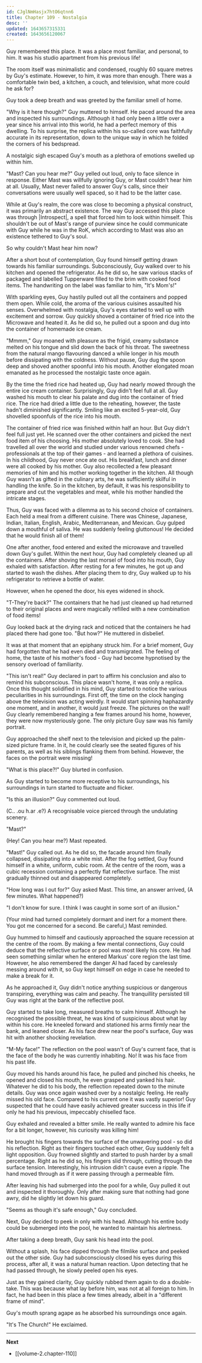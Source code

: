 ```yaml
---
id: CJglNmHasjx7htO6qtnn6
title: Chapter 109 - Nostalgia
desc: ''
updated: 1643657315331
created: 1643656120067
---
```


Guy remembered this place. It was a place most familiar, and personal, to him. It was his studio apartment from his previous life!

The room itself was minimalistic and condensed, roughly 60 square metres by Guy's estimate. However, to him, it was more than enough. There was a comfortable twin bed, a kitchen, a couch, and television, what more could he ask for?

Guy took a deep breath and was greeted by the familiar smell of home.

"Why is it here though?" Guy muttered to himself. He paced around the area and inspected his surroundings. Although it had only been a little over a year since his arrival into this world, he had a perfect memory of this dwelling. To his surprise, the replica within his so-called core was faithfully accurate in its representation, down to the unique way in which he folded the corners of his bedspread.

A nostalgic sigh escaped Guy's mouth as a plethora of emotions swelled up within him.

"Mast? Can you hear me?" Guy yelled out loud, only to face silence in response. Either Mast was willfully ignoring Guy, or Mast couldn't hear him at all. Usually, Mast never failed to answer Guy's calls, since their conversations were usually well spaced, so it had to be the latter case. 

While at Guy's realm, the core was close to becoming a physical construct, it was primarily an abstract existence. The way Guy accessed this place was through |Introspect|, a spell that forced him to look within himself. This shouldn't be out of Mast's range of purview since he could communicate with Guy while he was in the RoK, which according to Mast was also an existence tethered to Guy's soul.

So why couldn't Mast hear him now?

After a short bout of contemplation, Guy found himself getting drawn towards his familiar surroundings. Subconsciously, Guy walked over to his kitchen and opened the refrigerator. As he did so, he saw various stacks of packaged and labelled Tupperware filled to the brim with cooked food items. The handwriting on the label was familiar to him, "It's Mom's!"

With sparkling eyes, Guy hastily pulled out all the containers and popped them open. While cold, the aroma of the various cuisines assaulted his senses. Overwhelmed with nostalgia, Guy's eyes started to well up with excitement and sorrow. Guy quickly shoved a container of fried rice into the Microwave and heated it. As he did so, he pulled out a spoon and dug into the container of homemade ice cream.

"Mmmm," Guy moaned with pleasure as the frigid, creamy substance melted on his tongue and slid down the back of his throat. The sweetness from the natural mango flavouring danced a while longer in his mouth before dissipating with the coldness. Without pause, Guy dug the spoon deep and shoved another spoonful into his mouth. Another elongated moan emanated as he processed the nostalgic taste once again.

By the time the fried rice had heated up, Guy had nearly mowed through the entire ice cream container. Surprisingly, Guy didn't feel full at all. Guy washed his mouth to clear his palate and dug into the container of fried rice. The rice had dried a little due to the reheating, however, the taste hadn't diminished significantly. Smiling like an excited 5-year-old, Guy shovelled spoonfuls of the rice into his mouth.

The container of fried rice was finished within half an hour. But Guy didn't feel full just yet. He scanned over the other containers and picked the next food item of his choosing. His mother absolutely loved to cook. She had travelled all over the world and studied under various renowned chefs - professionals at the top of their games - and learned a plethora of cuisines. In his childhood, Guy never once ate out. His breakfast, lunch and dinner were all cooked by his mother. Guy also recollected a few pleasant memories of him and his mother working together in the kitchen. All though Guy wasn't as gifted in the culinary arts, he was sufficiently skilful in handling the knife. So in the kitchen, by default, it was his responsibility to prepare and cut the vegetables and meat, while his mother handled the intricate stages.

Thus, Guy was faced with a dilemma as to his second choice of containers. Each held a meal from a different cuisine. There was Chinese, Japanese, Indian, Italian, English, Arabic, Mediterranean, and Mexican. Guy gulped down a mouthful of saliva. He was suddenly feeling gluttonous! He decided that he would finish all of them!

One after another, food entered and exited the microwave and travelled down Guy's gullet. Within the next hour, Guy had completely cleaned up all the containers. After shoving the last morsel of food into his mouth, Guy exhaled with satisfaction. After resting for a few minutes, he got up and started to wash the dishes. After placing them to dry, Guy walked up to his refrigerator to retrieve a bottle of water.

However, when he opened the door, his eyes widened in shock.

"T-They're back?" The containers that he had just cleaned up had returned to their original places and were magically refilled with a new combination of food items!

Guy looked back at the drying rack and noticed that the containers he had placed there had gone too. "But how?" He muttered in disbelief.

It was at that moment that an epiphany struck him. For a brief moment, Guy had forgotten that he had even died and transmigrated. The feeling of home, the taste of his mother's food - Guy had become hypnotised by the sensory overload of familiarity.

"This isn't real!" Guy declared in part to affirm his conclusion and also to remind his subconscious. This place wasn't home, it was only a replica. Once this thought solidified in his mind, Guy started to notice the various peculiarities in his surroundings. First off, the time on the clock hanging above the television was acting weirdly. It would start spinning haphazardly one moment, and in another, it would just freeze. The pictures on the wall! Guy clearly remembered hanging a few frames around his home, however, they were now mysteriously gone. The only picture Guy saw was his family portrait.

Guy approached the shelf next to the television and picked up the palm-sized picture frame. In it, he could clearly see the seated figures of his parents, as well as his siblings flanking them from behind. However, the faces on the portrait were missing!

"What is this place?!" Guy blurted in confusion.

As Guy started to become more receptive to his surroundings, his surroundings in turn started to fluctuate and flicker.

"Is this an illusion?" Guy commented out loud.

(C.. .ou h.ar .e?) A recognisable voice pierced through the undulating scenery.

"Mast?"

(Hey! Can you hear me?) Mast repeated.

"Mast!" Guy called out. As he did so, the facade around him finally collapsed, dissipating into a white mist. After the fog settled, Guy found himself in a white, uniform, cubic room. At the centre of the room, was a cubic recession containing a perfectly flat reflective surface. The mist gradually thinned out and disappeared completely.

"How long was I out for?" Guy asked Mast. This time, an answer arrived, (A few minutes. What happened?)

"I don't know for sure. I think I was caught in some sort of an illusion."

(Your mind had turned completely dormant and inert for a moment there. You got me concerned for a second. Be careful,) Mast reminded.

Guy hummed to himself and cautiously approached the square recession at the centre of the room. By making a few mental connections, Guy could deduce that the reflective surface or pool was most likely his core. He had seen something similar when he entered Markus' core region the last time. However, he also remembered the danger Al had faced by carelessly messing around with it, so Guy kept himself on edge in case he needed to make a break for it.

As he approached it, Guy didn't notice anything suspicious or dangerous transpiring, everything was calm and peachy. The tranquillity persisted till Guy was right at the bank of the reflective pool.

Guy started to take long, measured breaths to calm himself. Although he recognised the possible threat, he was kind of suspicious about what lay within his core. He kneeled forward and stationed his arms firmly near the bank, and leaned closer. As his face drew near the pool's surface, Guy was hit with another shocking revelation.

"M-My face!" The reflection on the pool wasn't of Guy's current face, that is the face of the body he was currently inhabiting. No! It was his face from his past life.

Guy moved his hands around his face, he pulled and pinched his cheeks, he opened and closed his mouth, he even grasped and yanked his hair. Whatever he did to his body, the reflection repeated down to the minute details. Guy was once again washed over by a nostalgic feeling. He really missed his old face. Compared to his current one it was vastly superior! Guy suspected that he could have easily achieved greater success in this life if only he had his previous, impeccably chiselled face.

Guy exhaled and revealed a bitter smile. He really wanted to admire his face for a bit longer, however, his curiosity was killing him!

He brought his fingers towards the surface of the unwavering pool - so did his reflection. Right as their fingers touched each other, Guy suddenly felt a light opposition. Guy frowned slightly and started to push harder by a small percentage. Right as he did so, his fingers slid through, cutting through the surface tension. Interestingly, his intrusion didn't cause even a ripple. The hand moved through as if it were passing through a permeable film.

After leaving his had submerged into the pool for a while, Guy pulled it out and inspected it thoroughly. Only after making sure that nothing had gone awry, did he slightly let down his guard.

"Seems as though it's safe enough," Guy concluded.

Next, Guy decided to peek in only with his head. Although his entire body could be submerged into the pool, he wanted to maintain his alertness.

After taking a deep breath, Guy sank his head into the pool.

Without a splash, his face dipped through the filmlike surface and peeked out the other side. Guy had subconsciously closed his eyes during this process, after all, it was a natural human reaction. Upon detecting that he had passed through, he slowly peeled open his eyes.

Just as they gained clarity, Guy quickly rubbed them again to do a double-take. This was because what lay before him, was not at all foreign to him. In fact, he had been in this place a few times already, albeit in a "different frame of mind".

Guy's mouth sprang agape as he absorbed his surroundings once again.

"It's The Church!" He exclaimed.

____

**Next**
* [[volume-2.chapter-110]]